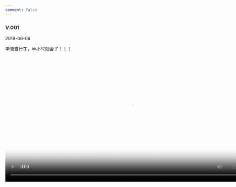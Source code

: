```yaml
---
comment: false
---
```


### V.001  

2019-06-09

学骑自行车，半小时就会了！！！

<video id="video" controls="" preload="auto" 
        width="800px"
        poster="https://beer-1256523277.cos.ap-shanghai.myqcloud.com/beer/blog/20190609_bike.png">
      <source id="mp4" src="https://beer-1256523277.cos.ap-shanghai.myqcloud.com/beer/blog/20190609_bike.mp4" type="video/mp4">
</video>

